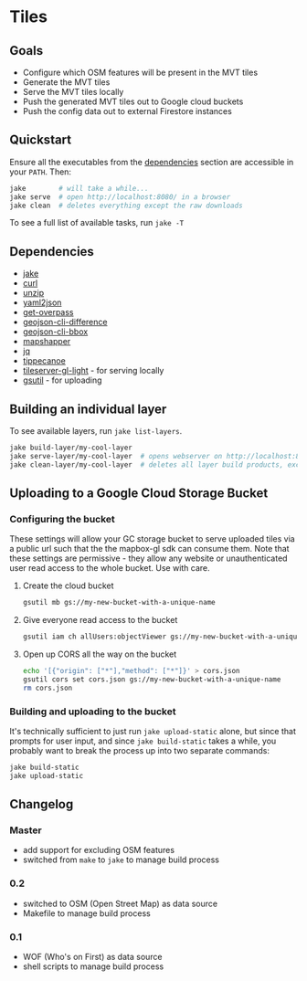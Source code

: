 # Tiles

## Goals

* Configure which OSM features will be present in the MVT tiles
* Generate the MVT tiles
* Serve the MVT tiles locally
* Push the generated MVT tiles out to Google cloud buckets
* Push the config data out to external Firestore instances

## Quickstart

Ensure all the executables from the [dependencies](#dependencies) section are accessible in your `PATH`. Then:

```sh
jake        # will take a while...
jake serve  # open http://localhost:8080/ in a browser
jake clean  # deletes everything except the raw downloads
```

To see a full list of available tasks, run `jake -T`

## Dependencies

* [jake](https://www.npmjs.com/package/jake)
* [curl](https://curl.haxx.se/)
* [unzip](http://www.info-zip.org/)
* [yaml2json](https://github.com/bronze1man/yaml2json)
* [get-overpass](https://www.npmjs.com/package/get-overpass)
* [geojson-cli-difference](https://www.npmjs.com/package/geojson-cli-difference)
* [geojson-cli-bbox](https://www.npmjs.com/package/geojson-cli-bbox)
* [mapshapper](https://www.npmjs.com/package/mapshaper)
* [jq](https://stedolan.github.io/jq/)
* [tippecanoe](https://github.com/mapbox/tippecanoe)
* [tileserver-gl-light](https://www.npmjs.com/package/tileserver-gl-light) - for serving locally
* [gsutil](https://cloud.google.com/storage/docs/gsutil) - for uploading

## Building an individual layer

To see available layers, run `jake list-layers`.

```sh
jake build-layer/my-cool-layer
jake serve-layer/my-cool-layer  # opens webserver on http://localhost:8080
jake clean-layer/my-cool-layer  # deletes all layer build products, except raw downloads
```

## Uploading to a Google Cloud Storage Bucket

### Configuring the bucket

These settings will allow your GC storage bucket to serve uploaded tiles via a public url such that the the mapbox-gl sdk can consume them. Note that these settings are permissive - they allow any website or unauthenticated user read access to the whole bucket. Use with care.

1. Create the cloud bucket

    ```sh
    gsutil mb gs://my-new-bucket-with-a-unique-name
    ```

1. Give everyone read access to the bucket

    ```sh
    gsutil iam ch allUsers:objectViewer gs://my-new-bucket-with-a-unique-name
    ```

1. Open up CORS all the way on the bucket

    ```sh
    echo '[{"origin": ["*"],"method": ["*"]}' > cors.json
    gsutil cors set cors.json gs://my-new-bucket-with-a-unique-name
    rm cors.json
    ```

### Building and uploading to the bucket

It's technically sufficient to just run `jake upload-static` alone, but since that prompts for user input, and since `jake build-static` takes a while, you probably want to break the process up into two separate commands:

```sh
jake build-static
jake upload-static
```

## Changelog

### Master

 * add support for excluding OSM features
 * switched from `make` to `jake` to manage build process

### 0.2

 * switched to OSM (Open Street Map) as data source
 * Makefile to manage build process

### 0.1

 * WOF (Who's on First) as data source
 * shell scripts to manage build process

